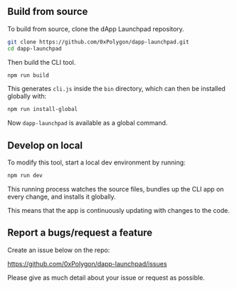 ## Build from source

To build from source, clone the dApp Launchpad repository.

```sh
git clone https://github.com/0xPolygon/dapp-launchpad.git
cd dapp-launchpad
```

Then build the CLI tool.

```sh
npm run build
```

This generates `cli.js` inside the `bin` directory, which can then be installed globally with:

```sh
npm run install-global
```

Now `dapp-launchpad` is available as a global command.

## Develop on local

To modify this tool, start a local dev environment by running:

```sh
npm run dev
```

This running process watches the source files, bundles up the CLI app on every change, and installs it globally.

This means that the app is continuously updating with changes to the code.

## Report a bugs/request a feature

Create an issue below on the repo:

https://github.com/0xPolygon/dapp-launchpad/issues

Please give as much detail about your issue or request as possible.